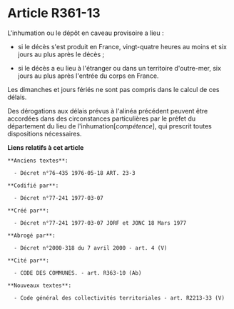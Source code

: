 # Article R361-13

L'inhumation ou le dépôt en caveau provisoire a lieu :

- si le décès s'est produit en France, vingt-quatre heures au moins et six jours au plus après le décès ;

- si le décès a eu lieu à l'étranger ou dans un territoire d'outre-mer, six jours au plus après l'entrée du corps en France.

Les dimanches et jours fériés ne sont pas compris dans le calcul de ces délais.

Des dérogations aux délais prévus à l'alinéa précédent peuvent être accordées dans des circonstances particulières par le
préfet du département du lieu de l'inhumation[*compétence*], qui prescrit toutes dispositions nécessaires.

**Liens relatifs à cet article**

	**Anciens textes**:

	  - Décret n°76-435 1976-05-18 ART. 23-3

	**Codifié par**:

	  - Décret n°77-241 1977-03-07

	**Créé par**:

	  - Décret n°77-241 1977-03-07 JORF et JONC 18 Mars 1977

	**Abrogé par**:

	  - Décret n°2000-318 du 7 avril 2000 - art. 4 (V)

	**Cité par**:

	  - CODE DES COMMUNES. - art. R363-10 (Ab)

	**Nouveaux textes**:

	  - Code général des collectivités territoriales - art. R2213-33 (V)
